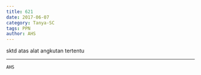 ```yaml
---
title: 621
date: 2017-06-07
category: Tanya-SC
tags: PPN
author: AHS
---
```


sktd atas alat angkutan tertentu

---



`AHS`
